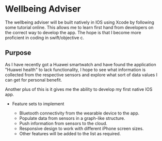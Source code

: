# Wellbeing Adviser

The wellbeing adviser will be built natively in IOS using Xcode by following some tutorial online. This allows me to learn first hand from developers on the correct way to develop the app. The hope is that I become more proficient in coding in swift/objective c. 


## Purpose

As I have recently got a Huawei smartwatch and have found the application "Huawei health" to lack functionality, I hope to see what information is collected from the respective sensors and explore what sort of data values I can get for personal benefit.

Another plus of this is it gives me the ability to develop my first native IOS app.

* Feature sets to implement

  * Bluetooth connectivity from the wearable device to the app.
  * Populate data from sensors in a graph-like structure.
  * Push information from sensors to the cloud.
  * Responsive design to work with different iPhone screen sizes.
  * Other features will be added to the list as required.
